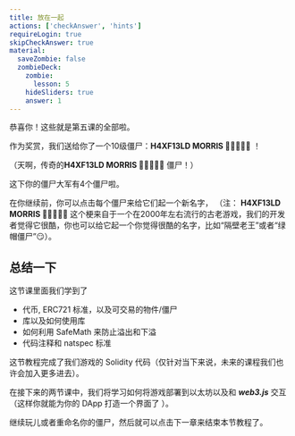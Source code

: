 ```yaml
---
title: 放在一起
actions: ['checkAnswer', 'hints']
requireLogin: true
skipCheckAnswer: true
material:
  saveZombie: false
  zombieDeck:
    zombie:
      lesson: 5
    hideSliders: true
    answer: 1
---
```


恭喜你！这些就是第五课的全部啦。

作为奖赏，我们送给你了一个10级僵尸：**H4XF13LD MORRIS 💯💯😎💯💯** ！

（天啊，传奇的**H4XF13LD MORRIS 💯💯😎💯💯** 僵尸！）

这下你的僵尸大军有4个僵尸啦。

在你继续前，你可以点击每个僵尸来给它们起一个新名字， （注： **H4XF13LD MORRIS 💯💯😎💯💯** 这个梗来自于一个在2000年左右流行的古老游戏，我们的开发者觉得它很酷，你也可以给它起一个你觉得很酷的名字，比如“隔壁老王”或者“绿帽僵尸”😏）。

## 总结一下

这节课里面我们学到了

- 代币,  ERC721 标准，以及可交易的物件/僵尸
- 库以及如何使用库
- 如何利用 SafeMath 来防止溢出和下溢 
- 代码注释和 natspec 标准 

这节教程完成了我们游戏的 Solidity 代码（仅针对当下来说，未来的课程我们也许会加入更多进去）。

在接下来的两节课中，我们将学习如何将游戏部署到以太坊以及和 **_web3.js_** 交互 （这样你就能为你的 DApp 打造一个界面了 ）。

继续玩儿或者重命名你的僵尸，然后就可以点击下一章来结束本节教程了。
